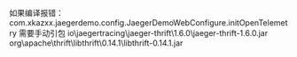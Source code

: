 如果编译报错：
com.xkazxx.jaegerdemo.config.JaegerDemoWebConfigure.initOpenTelemetry
需要手动引包
io\jaegertracing\jaeger-thrift\1.6.0\jaeger-thrift-1.6.0.jar
org\apache\thrift\libthrift\0.14.1\libthrift-0.14.1.jar